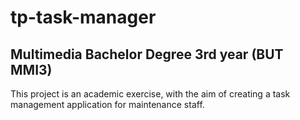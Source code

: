 # tp-task-manager

## Multimedia Bachelor Degree 3rd year (BUT MMI3)

This project is an academic exercise, with the aim of creating a task management application for maintenance staff.
